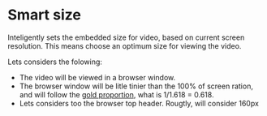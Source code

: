 # Smart size

Inteligently sets the embedded size for video, based on current screen resolution. This means choose an optimum size for viewing the video.

Lets considers the folowing:

* The video will be viewed in a browser window.
* The browser window will be litle tinier than the 100% of screen ration, and will follow the [gold proportion](https://pt.wikipedia.org/wiki/Propor%C3%A7%C3%A3o_%C3%A1urea), what is 1/1.618 = 0.618.
* Lets considers too the browser top header. Rougtly, will consider 160px
